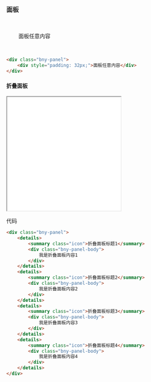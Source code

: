 ### 面板

<div class="bny-panel">
    <div style="padding: 32px;">面板任意内容</div>
</div>

```html
<div class="bny-panel">
    <div style="padding: 32px;">面板任意内容</div>
</div>
```

#### 折叠面板

<iframe src="/assets/test/panel/panel.html" height="300"></iframe>

代码

```html
<div class="bny-panel">
    <details>
        <summary class="icon">折叠面板标题1</summary>
        <div class="bny-panel-body">
            我是折叠面板内容1
        </div>
    </details>
    <details>
        <summary class="icon">折叠面板标题2</summary>
        <div class="bny-panel-body">
            我是折叠面板内容2
        </div>
    </details>
    <details>
        <summary class="icon">折叠面板标题3</summary>
        <div class="bny-panel-body">
            我是折叠面板内容3
        </div>
    </details>
    <details>
        <summary class="icon">折叠面板标题4</summary>
        <div class="bny-panel-body">
            我是折叠面板内容4
        </div>
    </details>
</div>
```